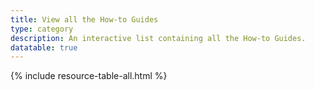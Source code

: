 ```yaml
---
title: View all the How-to Guides
type: category
description: An interactive list containing all the How-to Guides.
datatable: true
---
```


{% include resource-table-all.html %}

